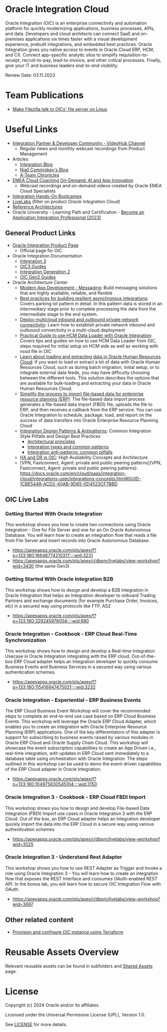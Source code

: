 # Oracle Integration Cloud

Oracle Integration (OIC) is an enterprise connectivity and automation platform for quickly modernizing applications, business processes, APIs, and data. Developers and cloud architects can connect SaaS and on-premises applications six times faster with a visual development experience, prebuilt integrations, and embedded best practices. Oracle Integration gives you native access to events in Oracle Cloud ERP, HCM, and CX. Connect app-specific analytic silos to simplify requisition-to-receipt, recruit-to-pay, lead-to-invoice, and other critical processes. Finally, give your IT and business leaders end-to-end visibility.

Review Date: 03.11.2023

# Team Publications

- [Make Filezilla talk to OICs' file server on Linux](http://aroundmiddleware.blogspot.com/2023/12/make-filezilla-talk-to-oics-file-server_22.html)

# Useful Links

- [Integration Partner & Developer Community - VideoHub Channel](https://videohub.oracle.com/channel/Oracle%2BPartner%2BCommunity)
  - Regular news and monthly webcast recordings from Product Management
- Articles
  - [Integration Blog](https://blogs.oracle.com/integration/)
  - [Niall Commiskey's Blog](http://niallcblogs.blogspot.com/)
  - [A-Team Chronicles](https://www.ateam-oracle.com/category/atm-integration)
- [EMEA Cloud Coaching On-Demand: AI and App Innovation](https://www.oracle.com/emea/cloud/events/cloud-coaching/on-demand/#ai-innovation)
  - Webcast recordings and on-demand videos created by Oracle EMEA Cloud Specialists
- [Integration Hands-On Bootcamps](https://go.oracle.com/LP=110450?elqCampaignId=296318)
- [LiveLabs](https://apexapps.oracle.com/pls/apex/r/dbpm/livelabs/livelabs-workshop-cards) (filter on product *Oracle Integration Cloud*)
- [Reference Architectures](https://docs.oracle.com/solutions/?q=&cType=reference-architectures%2Csolution-playbook%2Cbuilt-deployed&product=Integration%20Generation%202%2CIntegration%20Cloud%20Service%2CIntegration%203%2CIntegration%20Adapters&sort=date-desc&lang=en)
- Oracle University - Learning Path and Certification - [Become an Application Integration Professional (2023)](https://mylearn.oracle.com/ou/learning-path/become-an-application-integration-professional-2023/122249)

## General Product Links

- [Oracle Integration Product Page](https://www.oracle.com/integration/application-integration/)
    - Official page for OIC 
- Oracle Integration Documentation
    - [Integration 3](https://docs.oracle.com/iaas/application-integration/index.html)
    - [OIC3 Guides](https://docs.oracle.com/en/cloud/paas/application-integration/books.html)
    - [Integration Generation 2](https://docs.oracle.com/en-us/iaas/integration/index.html)
    - [OIC Gen2 Guides](https://docs.oracle.com/en/cloud/paas/integration-cloud/books.html)
- Oracle Architecture Center
    - [Modern App Development - Messaging](https://docs.oracle.com/en/solutions/mad-messaging-pattern/index.html#GUID-48F3D3C1-CCD1-489B-8BE2-43D9289CA42C): Build messaging solutions that are highly available, reliable, and flexible
    - [Best practices for building resilient asynchronous integrations](https://docs.oracle.com/en/solutions/best-practices-resilient-asynch-integrations/index.html#GUID-B18DDA79-78FD-4767-BEE6-DB213B5EC073): Covers parking lot pattern in detail. In this pattern data is stored in an intermediary stage prior to complete processing the data from the intermediate stage to the end system.
    - [Deploy multicloud inbound and outbound private network connectivity](https://docs.oracle.com/en/solutions/deploy-multicloud-private-inbound-outbound/#GUID-0F659467-C61D-45C2-8B47-DEE56611B56C): Learn how to establish private network inbound and outbound connectivity in a multi-cloud deployment
    - [Practical Guide to use HCM Data Loader with Oracle Integration](https://blogs.oracle.com/integration/post/practical-guide-to-use-hcm-data-loader-with-oracle-integration): Covers tips and guides on how to use HCM Data Loader from OIC, steps required for initial setup on HCM side as well as working with nxsd file in OIC
    - [Learn about loading and extracting data in Oracle Human Resources Cloud](https://docs.oracle.com/en/solutions/data-loading-extraction-hcm-cloud/index.html#GUID-777CF4DC-5408-414C-960A-ED7D425DAA26): If you want to load or extract a lot of data with Oracle Human Resources Cloud, such as during batch migration, initial setup, or to integrate external data feeds, you may have difficulty choosing between the different tools. This solution describes the options that are available for bulk-loading and extracting your data in Oracle Human Resources Cloud.
    - [Simplify the process to import file-based data for enterprise resource planning (ERP)](https://docs.oracle.com/en/solutions/import-data-for-enterprise-resource-planning/index.html#GUID-9CE2963A-F66A-4A6B-BB18-0627C2832D11): The file-based data import process generates a file-based data import (FBDI) file, uploads the file to ERP, and then receives a callback from the ERP service. You can use Oracle Integration to schedule, package, load, and report on the success of data transfers into Oracle Enterprise Resource Planning Cloud
    - [Integration Design Patterns & Antipatterns](https://docs.oracle.com/en/cloud/paas/integration-cloud/integrations-user/common-integration-style-pitfalls-and-design-best-practices.html#GUID-09CEC808-3110-4EE4-9478-666A17451458): Common Integration Style Pitfalls and Design Best Practices
      - [Architectural principles](https://youtu.be/1LmJO2jC9G4)
      - [Integration types and common patterns](https://youtu.be/hs283FRfw4U)
      - [Integration anti-patterns: common pitfalls](https://youtu.be/2nqh780RQsc)
    - [HA and DR in OIC](https://www.oracle.com/a/ocom/docs/ha-dr-l300.pdf): High Availability Concepts and Architecture
    - [VPN, Fastconnect, Agent: private and public peering patterns](VPN, Fastconnect, Agent: private and public peering patterns): https://docs.oracle.com/en/cloud/paas/integration-cloud/integrations-user/integrations-concepts.html#GUID-1CBE5448-ACD2-40AB-9D65-0D4523CF7BBD

## OIC Live Labs

### Getting Started With Oracle Integration

This workshop shows you how to create two connections using Oracle Integration - One for File Server and one for an On Oracle Autonomous Database. You will learn how to create an integration flow that reads a file from File Server and insert records into Oracle Autonomous Database.

- https://apexapps.oracle.com/pls/apex/f?p=133:180:16648774210317::::wid:3231
- https://apexapps.oracle.com/pls/apex/r/dbpm/livelabs/view-workshop?wid=3430 (the same Gen3)

### Getting Started With Oracle Integration B2B

This workshop shows how to design and develop a B2B Integration in Oracle Integration that helps an Integration developer to onboard Trading Partners and exchange documents (for example Purchase Order, Invoices, etc) in a secured way using protocols like FTP, AS2

- https://apexapps.oracle.com/pls/apex/f?p=133:180:329245978004::::wid:880

### Oracle Integration - Cookbook - ERP Cloud Real-Time Synchronization

This workshop shows how to design and develop a Real-time Integration Usecase in Oracle Integration integrating with the ERP cloud. Out-of-the-box ERP Cloud adapter helps an Integration developer to quickly consume Business Events and Business Services in a secured way using various authentication schemes.

- https://apexapps.oracle.com/pls/apex/f?p=133:180:115416947475021::::wid:3232

### Oracle Integration - Experiential - ERP Business Events

The ERP Cloud Business Event Workshop will cover the recommended steps to complete an end-to-end use case based on ERP Cloud Business Events. This workshop will leverage the Oracle ERP Cloud Adapter, which enables you to create an integration with Oracle Enterprise Resource Planning (ERP) applications. One of the key differentiators of this adapter is support for subscribing to business events raised by various modules in Oracle ERP Cloud and Oracle Supply Chain Cloud. This workshop will showcase the event subscription capabilities to create an App Driven i.e., real-time integration, with updates in ERP Cloud sent immediately to a database table using orchestration with Oracle Integration. The steps outlined in this workshop can be used to demo the event-driven capabilities of the ERP Cloud adapter in Oracle Integration.

- https://apexapps.oracle.com/pls/apex/f?p=133:180:104975630545104::::wid:3150

### Oracle Integration 3 - Cookbook - ERP Cloud FBDI Import

This workshop shows you how to design and develop File-based Data Integration (FBDI) Import use cases in Oracle Integration 3 with the ERP Cloud. Out of the box, an ERP Cloud adapter helps an Integration developer quickly import the data into the ERP Cloud in a secure way using various authentication schemes

- https://apexapps.oracle.com/pls/apex/r/dbpm/livelabs/view-workshop?wid=3525

### Oracle Integration 3 - Understand Rest Adapter

This workshop shows you how to use REST Adapter as Trigger and Invoke a role using Oracle Integration 3 - You will learn how to create an integration flow that exposes the REST Interface and consumes OAuth-enabled REST API. In the bonus lab, you will learn how to secure OIC Integration Flow with OAuth.

- https://apexapps.oracle.com/pls/apex/r/dbpm/livelabs/view-workshop?wid=3697



## Other related content

- [Provision and configure OIC instance using Terraform](https://medium.com/oracledevs/provision-and-configure-oracle-integration-cloud-instance-using-terraform-6baa89c257a)
  

# Reusable Assets Overview

Relevant reusable assets can be found in subfolders and [Shared Assets](https://github.com/oracle-devrel/technology-engineering/tree/main/ai-and-app-modernisation/app-integration-and-automation/shared-assets) page.

# License

Copyright (c) 2024 Oracle and/or its affiliates.

Licensed under the Universal Permissive License (UPL), Version 1.0.

See [LICENSE](https://github.com/oracle-devrel/technology-engineering/blob/main/LICENSE) for more details.

